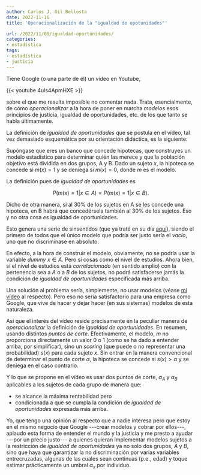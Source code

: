 ```yaml
---
author: Carlos J. Gil Bellosta
date: 2022-11-16
title: 'Operacionalización de la "igualdad de opotunidades"'

url: /2022/11/08/igualdad-oportunidades/
categories:
- estadística
tags:
- estadística
- justicia
---
```


Tiene Google (o una parte de él) un vídeo en Youtube,

{{< youtube 4uls4ApmHXE >}}

sobre el que me resulta imposible no comentar nada. Trata, esencialmente, de cómo _operacionalizar_ a la hora de poner en marcha _modelos_ esos principios de justicia, igualdad de oportunidades, etc. de los que tanto se habla últimamente.

La definición de _igualdad de oportunidades_ que se postula en el vídeo, tal vez demasiado esquemática por su orientación didáctica, es la siguiente:

Supóngase que eres un banco que concede hipotecas, que construyes un modelo estadístico para determinar quién las merece y que la población objetivo está dividida en dos grupos, A y B. Dado un sujeto $x$, la hipoteca se concede si $m(x) = 1$ y se deniega si $m(x) = 0$, donde $m$ es el modelo.

La definición pues de _igualdad de oportunidades_ es

$$P(m(x) = 1 | x \in A) = P(m(x) = 1 | x \in B).$$

Dicho de otra manera, si al 30% de los sujetos en A se les concede una hipoteca, en B habrá que concedérsela también al 30% de los sujetos. Eso y no otra cosa _es_ igualdad de oportunidades.

Esto genera una serie de sinsentidos (que ya traté en su día
[aquí](/2020/02/26/algoritmos-y-acatarrantes-definiciones-de-justicia/)),
siendo el primero de todos que el único modelo que podría ser justo sería el _vacío_, uno que no discriminase en absoluto.

En efecto, a la hora de construir el modelo, obviamente, no se podría usar la variable _dummy_ $x\in A$. Pero sí cosas como el nivel de estudios. Ahora bien, si el nivel de estudios está _correlacionado_ (en sentido amplio) con la pertenencia sea a $A$ o a $B$ de los sujetos, no podrá satisfacerse jamás la condición de _igualdad de oportunidades_ especificada más arriba.

Una solución al problema sería, simplemente, no usar modelos (véase
[mi vídeo](https://youtu.be/51VQCHv-Gr8)
al respecto). Pero eso no sería satisfactorio para una empresa como Google, que vive de hacer y dejar hacer (en sus sistemas) modelos de esta naturaleza.

Así que el interés del vídeo reside precisamente en la peculiar manera de _operacionalizar_ la definición de _igualdad de oportunidades_. En resumen, usando distintos _puntos de corte_. Efectivamente, el modelo, $m$ no proporciona directamente un valor 0 o 1 (como se ha dado a entender arriba, por simplificar), sino un _scoring_ (que puede o no representar una probabilidad) $s(x)$ para cada sujeto $x$. Sin entrar en la manera convencional de determinar el punto de corte $\alpha$, la hipoteca se concede si $s(x) > \alpha$ y se deniega en el caso contrario.

Y lo que se propone en el vídeo es usar dos puntos de corte, $\alpha_A$ y $\alpha_B$ aplicables a los sujetos de cada grupo de manera que:

* se alcance la máxima rentabilidad pero
* condicionada a que se cumpla la condición de _igualdad de oportunidades_ expresada  más arriba.

Yo, que tengo una opinión al respecto que a nadie interesa pero que estoy en el mismo negocio que Google ---crear modelos y cobrar por ellos---, aplaudo esta forma de entender el mundo y la justicia y me presto a ayudar ---por un precio justo--- a quienes quieran implementar modelos sujetos a la restricción de _igualdad de oportunidades_ ya no solo dos grupos, $A$ y $B$, sino que haya que garantizar la no discriminación por varias variables entrecruzadas, algunas de las cuales sean continuas (p.e., edad) y toque estimar prácticamente un umbral $\alpha_x$ por individuo.




